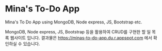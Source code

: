# Mina's To-Do App
Mina's To Do App using MongoDB, Node express, JS, Bootstrap etc.

MongoDB, Node express, JS, Bootstrap 등을 활용하여 CRUD를 구현한 할 일 목록 웹사이트 입니다.
결과물은 https://minas-to-do-app.du.r.appspot.com 에서 확인하실 수 있습니다.